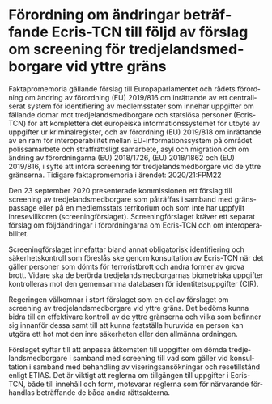 # Förordning om änd­ringar beträf­fande Ecris-TCN till följd av för­slag om screening för tredje­lands­med­borgare vid yttre gräns

Faktapromemoria gällande förslag till Europa­parla­mentet och rådets förord­ning om ändring av förord­ning (EU) 2019/816 om inrät­tande av ett centrali­serat system för identifi­ering av med­lems­stater som inne­har upp­gifter om fällande domar mot tredje­lands­med­borgare och stats­lösa personer (Ecris\-TCN) för att komplet­tera det europeiska informa­tions­systemet för utbyte av upp­gifter ur kriminal­register, och av förord­ning (EU) 2019/818 om inrät­tande av en ram för inter­opera­bilitet mellan EU\-informations­system på området polis­samarbete och straff­rättsligt sam­arbete, asyl och migra­tion och om ändring av förord­ningarna (EU) 2018/1726, (EU) 2018/1862 och (EU) 2019/816, i syfte att införa screening för tredje­lands­med­borgare vid de yttre gränserna. Tidigare fakta­promemoria i ärendet: 2020/21:FPM22

Den 23 september 2020 presen­terade kom­missio­nen ett förslag till screening av tredje­lands­med­borgare som påträffas i sam­band med gräns­passage eller på en medlems­stats terri­torium och som inte har uppfyllt inrese­villkoren (screening­förslaget). Screening­förslaget kräver ett separat förslag om följd­ändringar i förord­ningarna om Ecris\-TCN och om inter­opera­bilitet.

Screening­förslaget inne­fattar bland annat obliga­torisk identifi­ering och säker­hets­kontroll som före­slås ske genom konsul­tation av Ecris\-TCN när det gäller personer som dömts för terrorist­brott och andra former av grova brott. Vidare ska de berörda tredje­lands­med­borgarnas bio­metriska upp­gifter kontrolleras mot den gemen­samma data­basen för identitets­uppgifter (CIR).

Regeringen välkomnar i stort förslaget som en del av för­slaget om screening av tredje­lands­medborgare vid yttre gräns. Det bedöms kunna bidra till en effekti­vare kontroll av de yttre grän­serna och vilka som befinner sig innanför dessa samt till att kunna fast­ställa huruvida en person kan utgöra ett hot mot den inre säker­heten eller den all­männa ord­ningen.

Förslaget syftar till att anpassa åtkomsten till uppgifter om dömda tredje­lands­med­borgare i samband med screening till vad som gäller vid konsul­tation i samband med behand­ling av viserings­ansök­ningar och rese­tillstånd enligt ETIAS. Det är viktigt att reglerna om till­gången till uppgifter i Ecris\-TCN, både till inne­håll och form, mot­svarar reglerna som för närvarande för­handlas beträf­fande de båda andra rätts­akterna.
